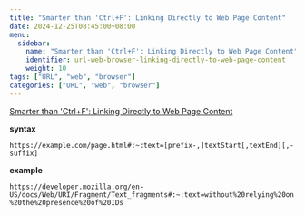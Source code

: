 ```yaml
---
title: "Smarter than 'Ctrl+F': Linking Directly to Web Page Content"
date: 2024-12-25T08:45:00+08:00
menu:
  sidebar:
    name: "Smarter than 'Ctrl+F': Linking Directly to Web Page Content"
    identifier: url-web-browser-linking-directly-to-web-page-content
    weight: 10
tags: ["URL", "web", "browser"]
categories: ["URL", "web", "browser"]
---
```


[Smarter than 'Ctrl+F': Linking Directly to Web Page Content](https://alfy.blog/2024/10/19/linking-directly-to-web-page-content.html)

__syntax__

`https://example.com/page.html#:~:text=[prefix-,]textStart[,textEnd][,-suffix]`

__example__

`https://developer.mozilla.org/en-US/docs/Web/URI/Fragment/Text_fragments#:~:text=without%20relying%20on%20the%20presence%20of%20IDs`